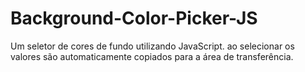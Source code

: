 # Background-Color-Picker-JS

Um seletor de cores de fundo utilizando JavaScript.
ao selecionar os valores são automaticamente copiados para a área de transferência.
